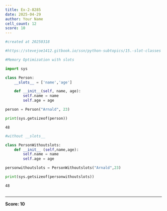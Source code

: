 ```yaml
---
title: Ex-2-8285
date: 2025-04-29
author: Your Name
cell_count: 12
score: 10
---
```


```python
#created at 20250318
```


```python
#https://stevejoe1412.gitbook.io/ssn/python-subtopics/15.-slot-classes
```


```python
#Memory Optimization with slots
```


```python
import sys
```


```python
class Person:
    __slots__ = ['name','age']

    def __init__(self, name, age):
        self.name = name
        self.age = age
```


```python
person = Person("Arnald", 23)
```


```python
print(sys.getsizeof(person))
```

    48



```python
#without __slots__
```


```python
class PersonWithoutslots:
    def __init__ (self,name,age):
        self.name = name
        self.age = age
```


```python
personwithoutslots = PersonWithoutslots("Arnald",23)
```


```python
print(sys.getsizeof(personwithoutslots))
```

    48



```python

```


---
**Score: 10**